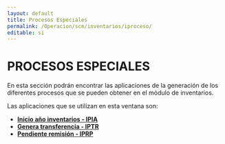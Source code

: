 ```yaml
---
layout: default
title: Procesos Especiales
permalink: /Operacion/scm/inventarios/iproceso/
editable: si
---
```


# PROCESOS ESPECIALES  

En esta sección podrán encontrar las aplicaciones de la generación de los diferentes procesos que se pueden obtener en el módulo de inventarios.  

Las aplicaciones que se utilizan en esta ventana son:  

* [**Inicio año inventarios - IPIA**](http://docs.oasiscom.com/Operacion/scm/inventarios/iproceso/ipia)  
* [**Genera transferencia - IPTR**](http://docs.oasiscom.com/Operacion/scm/inventarios/iproceso/iptr)  
* [**Pendiente remisión - IPRP**](http://docs.oasiscom.com/Operacion/scm/inventarios/iproceso/iprp)  

